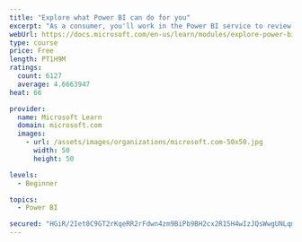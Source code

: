 ```yaml
---
title: "Explore what Power BI can do for you"
excerpt: "As a consumer, you'll work in the Power BI service to review and interact with content that has been shared with you. This module provides the foundational information that you need to work effectively in the Power BI service."
webUrl: https://docs.microsoft.com/en-us/learn/modules/explore-power-bi-service/
type: course
price: Free
length: PT1H9M
ratings:
  count: 6127
  average: 4.6663947
heat: 66

provider:
  name: Microsoft Learn
  domain: microsoft.com
  images:
    - url: /assets/images/organizations/microsoft.com-50x50.jpg
      width: 50
      height: 50

levels:
  - Beginner

topics:
  - Power BI

secured: "HGiR/2Iet0C9GT2rKqeRR2rFdwn4zm9BiPb9BH2cx2R15H4wIzJQsWwgUNLqm0KQUL64vkzdH0gQbMy6Bn7am9Zz3/2kfCliFsjNaWzAab5bTSGQXbbxg+KRcqG2LSBo2LfbJOdzl4BN734RmLPez/ANbWHihFZjweMXhPMOdBkyLtFLYO3hwaWBQCaWyoUxUg4YYaYUmwrEVyptr+AlLTThQV6/zp8Un/nxWU3ZQXnwTSaY7PISggbtaX42mgreNSdg6mDjPEvkKlZJwiBW40tr/QnKHJXylJf/gkU4rYwZfY/kemwllTq6kzZ28E26Oq24Kf17P+nCAdjihZ9odRF7cdWV3jmb0ROcAc1EWStK+s+COWSwiyBstqFiynakzdVxgdl/X8XgOvlq5vjXcg==;RfWScOK4gDXmPeW5bAZlew=="
---
```


